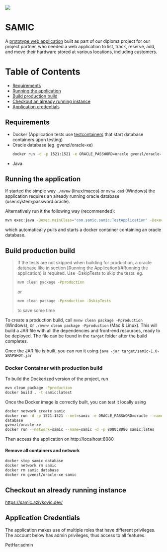 ![](src/main/resources/META-INF/resources/images/logo_samic.svg)
# SAMIC

A [prototype web application](https://samic.azivkovic.dev/
) built as part of our diploma project for our project partner,
who needed a web application to list, track, reserve, add, and move their hardware stored at various
locations, including customers.

# Table of Contents
- [Requirements](#requirements)
- [Running the application](#running-the-application)
- [Build production build](#build-production-build)
- [Checkout an already running instance](#checkout-an-already-running-instance)
- [Application credentials](#application-credentials)

## Requirements

- Docker (Application tests use [testcontainers](https://testcontainers.com/) that start database containers upon 
  testing)
- Oracle database (eg. gvenzl/oracle-xe)
  ```bash 
  docker run -d -p 1521:1521 -e ORACLE_PASSWORD=oracle gvenzl/oracle-xe
  ```
- Java

## Running the application

If started the simple way `./mvnw` (linux/macos) or `mvnw.cmd` (Windows) the application requires
an already running oracle database (user:system;password:oracle).

Alternatively run it the following way (recommended):

```bash
mvn exec:java -Dexec.mainClass="com.samic.samic.TestApplication" -Dexec.classpathScope="test"
```
which automatically pulls and starts a docker container containing an oracle database.



## Build production build

>If the tests are not skipped when building for production, a oracle database like in section 
> [Running the Application](#Running the application) is required.
> Use -DskipTests to skip the tests. eg.
>```bash
> mvn clean package -Pproduction
>```
>or
>```bash
> mvn clean package -Pproduction -DskipTests
>```
>to save some time

To create a production build, call `mvnw clean package -Pproduction` (Windows),
or `./mvnw clean package -Pproduction` (Mac & Linux).
This will build a JAR file with all the dependencies and front-end resources,
ready to be deployed. The file can be found in the `target` folder after the build completes.

Once the JAR file is built, you can run it using
`java -jar target/samic-1.0-SNAPSHOT.jar`

### Docker Container with production build

To build the Dockerized version of the project, run

```bash
mvn clean package -Pproduction
docker build . -t samic:latest
```

Once the Docker image is correctly built, you can test it locally using

```bash
docker network create samic
docker run -d -p 1521:1521 --net=samic -e ORACLE_PASSWORD=oracle --name database --hostname 
database 
gvenzl/oracle-xe
docker run --network=samic --name=samic -d -p 8080:8080 samic:lates
```

Then access the application on http://localhost:8080

#### Remove all containers and network

```bash
docker stop samic database
docker network rm samic
docker rm samic database
docker rm gvenzl/oracle-xe samic
```

## Checkout an already running instance

https://samic.azivkovic.dev/

## Application Credentials

The application makes use of multiple roles that have different privileges. 
The account below has admin privileges, thus access to all features.

PetHar:admin
